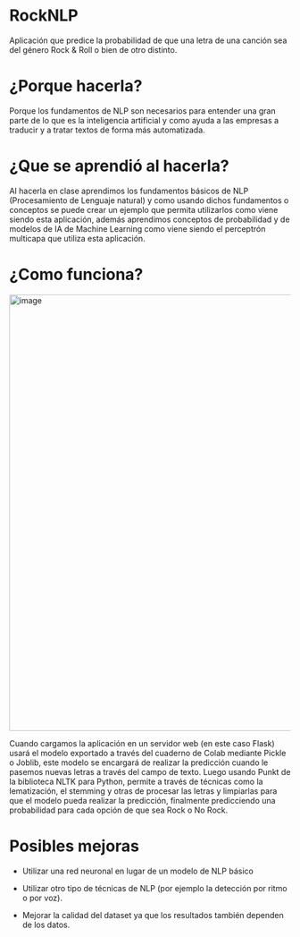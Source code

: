 # RockNLP
Aplicación que predice la probabilidad de que una letra de una canción sea del género Rock &amp; Roll o bien de otro distinto.

# ¿Porque hacerla?

Porque los fundamentos de NLP son necesarios para entender una gran parte de lo que es la inteligencia artificial y como ayuda a las empresas a traducir y a tratar textos de forma más automatizada.

# ¿Que se aprendió al hacerla?

Al hacerla en clase aprendimos los fundamentos básicos de NLP (Procesamiento de Lenguaje natural) y como usando dichos fundamentos o conceptos se puede crear un ejemplo que permita utilizarlos como viene siendo esta aplicación, además aprendimos conceptos de probabilidad y de modelos de IA de Machine Learning como viene siendo el perceptrón multicapa que utiliza esta aplicación.

# ¿Como funciona?

<img width="1325" height="780" alt="image" src="https://github.com/user-attachments/assets/791eaa23-46ea-47d6-88a5-70f8e3747789" />

Cuando cargamos la aplicación en un servidor web (en este caso Flask) usará el modelo exportado a través del cuaderno de Colab mediante Pickle o Joblib, este modelo se encargará de realizar la predicción cuando le pasemos nuevas letras a través del campo de texto. Luego usando Punkt de la biblioteca NLTK para Python, permite a través de técnicas como la lematización, el stemming y otras de procesar las letras y limpiarlas para que el modelo pueda realizar la predicción, finalmente predicciendo una probabilidad para cada opción de que sea Rock o No Rock.

# Posibles mejoras

- Utilizar una red neuronal en lugar de un modelo de NLP básico

- Utilizar otro tipo de técnicas de NLP (por ejemplo la detección por ritmo o por voz).

- Mejorar la calidad del dataset ya que los resultados también dependen de los datos.

